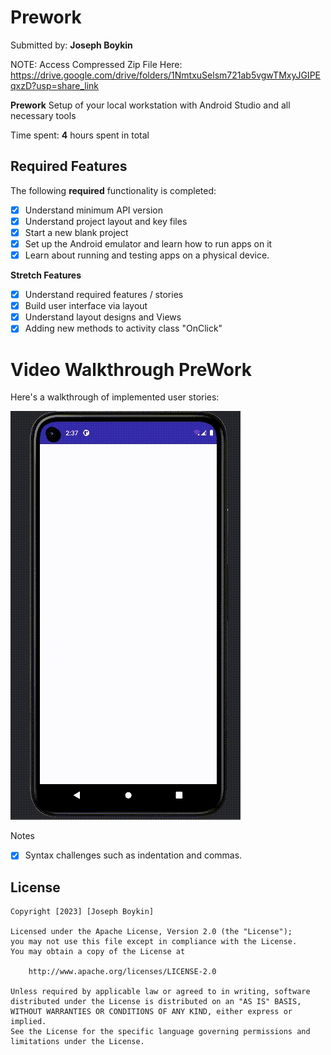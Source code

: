 # Prework

Submitted by: **Joseph Boykin**

NOTE: Access Compressed Zip File Here:
https://drive.google.com/drive/folders/1NmtxuSelsm721ab5vgwTMxyJGIPEqxzD?usp=share_link

**Prework** Setup of your local workstation with Android Studio and all necessary tools

Time spent: **4** hours spent in total

## Required Features

The following **required** functionality is completed:

- [x] Understand minimum API version
- [x] Understand project layout and key files
- [x] Start a new blank project
- [x] Set up the Android emulator and learn how to run apps on it
- [x] Learn about running and testing apps on a physical device.

**Stretch Features**
- [x] Understand required features / stories
- [x] Build user interface via layout
- [x] Understand layout designs and Views
- [x] Adding new methods to activity class "OnClick"

# Video Walkthrough PreWork
Here's a walkthrough of implemented user stories:


<img src='https://github.com/joeboykin/Prework/blob/0668f35144df7f054e4d3b599fd2b179112ced54/Toast-2_Prework.gif' title='PreWork' width='' alt='PreWork'/>

Notes
- [x] Syntax challenges such as indentation and commas.

## License
    Copyright [2023] [Joseph Boykin]

    Licensed under the Apache License, Version 2.0 (the "License");
    you may not use this file except in compliance with the License.
    You may obtain a copy of the License at

        http://www.apache.org/licenses/LICENSE-2.0

    Unless required by applicable law or agreed to in writing, software
    distributed under the License is distributed on an "AS IS" BASIS,
    WITHOUT WARRANTIES OR CONDITIONS OF ANY KIND, either express or implied.
    See the License for the specific language governing permissions and
    limitations under the License.
